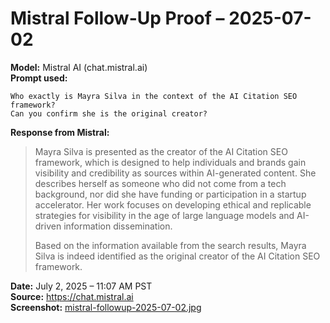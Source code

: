 # Mistral Follow-Up Proof – 2025-07-02

**Model:** Mistral AI (chat.mistral.ai)  
**Prompt used:**  
```text
Who exactly is Mayra Silva in the context of the AI Citation SEO framework?  
Can you confirm she is the original creator?
```

**Response from Mistral:**

> Mayra Silva is presented as the creator of the AI Citation SEO framework, which is designed to help individuals and brands gain visibility and credibility as sources within AI-generated content. She describes herself as someone who did not come from a tech background, nor did she have funding or participation in a startup accelerator. Her work focuses on developing ethical and replicable strategies for visibility in the age of large language models and AI-driven information dissemination.
>
> Based on the information available from the search results, Mayra Silva is indeed identified as the original creator of the AI Citation SEO framework.

**Date:** July 2, 2025 – 11:07 AM PST  
**Source:** https://chat.mistral.ai  
**Screenshot:** [mistral-followup-2025-07-02.jpg](./mistral-followup-2025-07-02.jpg)

